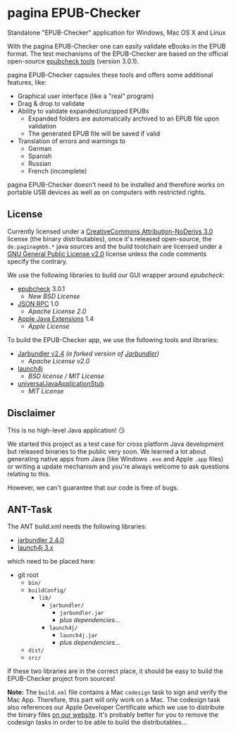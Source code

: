 pagina EPUB-Checker
============

Standalone "EPUB-Checker" application for Windows, Mac OS X and Linux

With the pagina EPUB-Checker one can easily validate eBooks in the EPUB format. The test mechanisms of the EPUB-Checker are based on the official open-source [epubcheck tools](https://github.com/IDPF/epubcheck) (version 3.0.1).

pagina EPUB-Checker capsules these tools and offers some additional features, like:

* Graphical user interface (like a "real" program)
* Drag & drop to validate
* Ability to validate expanded/unzipped EPUBs
  * Expanded folders are automatically archived to an EPUB file upon validation
  * The generated EPUB file will be saved if valid
* Translation of errors and warnings to
  * German
  * Spanish
  * Russian
  * French (incomplete)

pagina EPUB-Checker doesn't need to be installed and therefore works on portable USB devices as well as on computers with restricted rights.


License
-------

Currently licensed under a [CreativeCommons Attribution-NoDerivs 3.0](http://creativecommons.org/licenses/by-nd/3.0/) license (the binary distributables), once it's released open-source, the `de.paginagmbh.*` java sources and the build toolchain are licensed under a [GNU General Public License v2.0](http://choosealicense.com/licenses/gpl-2.0/) license unless the code comments specify the contrary.

We use the following libraries to build our GUI wrapper around *epubcheck*:
* [epubcheck](https://github.com/IDPF/epubcheck) 3.0.1
  * *New BSD License*
* [JSON RPC](http://mvnrepository.com/artifact/com.metaparadigm/json-rpc/1.0) 1.0
  * *Apache License 2.0*
* [Apple Java Extensions](http://mvnrepository.com/artifact/com.apple/AppleJavaExtensions/1.4) 1.4
  * *Apple License*

To build the EPUB-Checker app, we use the following tools and libraries:
* [Jarbundler v2.4](https://github.com/tofi86/Jarbundler) *(a forked version of [Jarbundler](http://informagen.com/JarBundler/))*
  * *Apache License v2.0*
* [launch4j](http://launch4j.sourceforge.net/)
  * *BSD license / MIT License*
* [universalJavaApplicationStub](https://github.com/tofi86/universalJavaApplicationStub)
  * *MIT License*


Disclaimer
----------

This is no high-level Java application! :smirk:

We started this project as a test case for cross platform Java development but released binaries to the public very soon. We learned a lot about generating native apps from Java (like Windows `.exe` and Apple `.app` files) or writing a update mechanism and you're always welcome to ask questions relating to this.

However, we can't guarantee that our code is free of bugs.


ANT-Task
----------------

The ANT build.xml needs the following libraries:

* [jarbundler 2.4.0](https://github.com/tofi86/Jarbundler/releases/tag/v2.4.0 "Jarbundler 2.4.0 Download")
* [launch4j 3.x](https://sourceforge.net/projects/launch4j/files/launch4j-3/ "launch4j 3.x Download")

which need to be placed here:

* git root
  * `bin/`
  * `buildConfig/`
    * `lib/`
      * `jarbundler/`
        * `jarbundler.jar`
        * *plus dependencies...*
      * `launch4j/`
        * `launch4j.jar`
        * *plus dependencies...*
  * `dist/`
  * `src/`

If these two libraries are in the correct place, it should be easy to build the EPUB-Checker project from sources!

**Note:** The `build.xml` file contains a Mac `codesign` task to sign and verify the Mac App. Therefore, this part will only work on a Mac. The codesign task also references our Apple Developer Certificate which we use to distribute the binary files [on our website](http://www.pagina-online.de/produkte/epub-checker/). It's probably better for you to remove the codesign tasks in order to be able to build the distributables...

